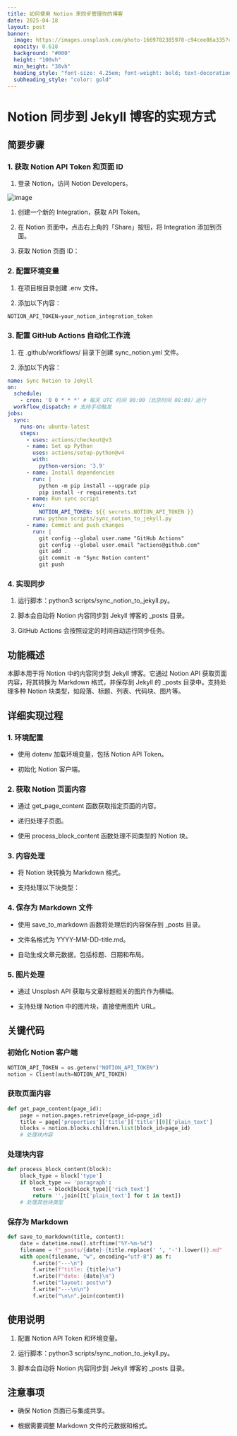 ```yaml
---
title: 如何使用 Notion 来同步管理你的博客
date: 2025-04-18
layout: post
banner:
  image: https://images.unsplash.com/photo-1669782385978-c94cee86a335?crop=entropy&cs=tinysrgb&fit=max&fm=jpg&ixid=M3w2OTIwMzJ8MHwxfHJhbmRvbXx8fHx8fHx8fDE3NDUwMTQ3OTd8&ixlib=rb-4.0.3&q=80&w=1080
  opacity: 0.618
  background: "#000"
  height: "100vh"
  min_height: "38vh"
  heading_style: "font-size: 4.25em; font-weight: bold; text-decoration: underline"
  subheading_style: "color: gold"
---
```


# Notion 同步到 Jekyll 博客的实现方式

## 简要步骤

### 1. 获取 Notion API Token 和页面 ID

1. 登录 Notion，访问 Notion Developers。

![image](https://prod-files-secure.s3.us-west-2.amazonaws.com/a7a0cc5a-89b9-4cda-8686-1fba0ca52f40/d19c1afe-dea5-4312-9333-786b0ba83054/image.png?X-Amz-Algorithm=AWS4-HMAC-SHA256&X-Amz-Content-Sha256=UNSIGNED-PAYLOAD&X-Amz-Credential=ASIAZI2LB4666RLVCTTS%2F20250418%2Fus-west-2%2Fs3%2Faws4_request&X-Amz-Date=20250418T221957Z&X-Amz-Expires=3600&X-Amz-Security-Token=IQoJb3JpZ2luX2VjEPb%2F%2F%2F%2F%2F%2F%2F%2F%2F%2FwEaCXVzLXdlc3QtMiJIMEYCIQC5q5ClOuz68bLrvdJ7gIHfZuz3k1JDw8LwzUFztEZoewIhAOhAHcnWd%2BlNl%2FOUPJo1O3BOWD%2B4f0rW3e%2F3ECGzOYqYKv8DCH8QABoMNjM3NDIzMTgzODA1IgzpBkYYv2zyVCBnH0gq3AN61SlYUPJaBBIeaTRY9qfNoKPIamiZfL69hn4AZNRhrn75heoWbGZ7VfOHsMUHUudK2ic3tfxjFWaeYlS3lSvXTSgHK3Le57s65vrliryWDVRxByG%2B2xUkIwA3vq9yEiFReoDM8eln0rElDNn91GHeb8uLixyBVi664NWYsoSEeNfReugvWw%2By%2BT8VXiO78tID1Jtn3bnlzDtSyj7NAnwb12eNvkay39azeFbTFRUfA2Bqp6uNaieDI9wva5bOOcts5aSdjbG%2F%2BHs1aWEO%2F%2B14Kgu59f5nQksi8oof2BM8IbzQmKnCc54ALi3tPFrNkwzs3Fyajx8xkGVEL9liiwKIaJ6QCQ2t2w70fGuRrh6Per2wpZky%2BV7r9bOGBB%2B2v6nnFngJHucmNN6myfJyBxuli6V0vI809ZDRMUVRnqCr%2BSwi%2FszDYiHHOt2UT65r2M2OR298JCCRt2arrLqxWVqSw0j6LV6uqy1MwCZ92r0Ud9snM1liHjj1mbXYPGZA%2FRlXXY9Fhzn3asGrCkAPOjiuIb3geu1o1sHFusHXCBQhOmF9w883XUNMdEdQCa2HxzLX8sHU%2F5NN7MImuWNRjlxaopdBKBoO7zpSPlqSk%2FKzulh3DxFZ0aFMUt1lBjDamIvABjqkAcn7raK376wjR6%2FksXdff%2BcuAG5qVtC%2Bv%2F2tEm%2Bc88rPx2wspPxod34OzgPUCsm3D7yyG6aO3LHTt93%2Fa97Vk57Pqg64UnuNf6UPEA7F2qbSvov12gq7EqcTH0q%2F3Mwr5iivm13wYwkffAQJClu%2ByYG8ye9koNLRhp5Smy%2B7cRM7iXhRYVRBEvacAwtpYMeMBMezFgsr2n%2BLL%2FTLUPSR3VCD2ljX&X-Amz-Signature=2a1cab077591da73d623c3f91c30e6dfa0574ad7b15b87633955c7d0e7ba7918&X-Amz-SignedHeaders=host&x-id=GetObject)

1. 创建一个新的 Integration，获取 API Token。

1. 在 Notion 页面中，点击右上角的「Share」按钮，将 Integration 添加到页面。

1. 获取 Notion 页面 ID：


### 2. 配置环境变量

1. 在项目根目录创建 .env 文件。

1. 添加以下内容：

```javascript
NOTION_API_TOKEN=your_notion_integration_token
```

### 3. 配置 GitHub Actions 自动化工作流

1. 在 .github/workflows/ 目录下创建 sync_notion.yml 文件。

1. 添加以下内容：

```yaml
name: Sync Notion to Jekyll
on:
  schedule:
    - cron: '0 0 * * *' # 每天 UTC 时间 00:00（北京时间 08:00）运行
  workflow_dispatch: # 支持手动触发
jobs:
  sync:
    runs-on: ubuntu-latest
    steps:
      - uses: actions/checkout@v3
      - name: Set up Python
        uses: actions/setup-python@v4
        with:
          python-version: '3.9'
      - name: Install dependencies
        run: |
          python -m pip install --upgrade pip
          pip install -r requirements.txt
      - name: Run sync script
        env:
          NOTION_API_TOKEN: ${{ secrets.NOTION_API_TOKEN }}
        run: python scripts/sync_notion_to_jekyll.py
      - name: Commit and push changes
        run: |
          git config --global user.name "GitHub Actions"
          git config --global user.email "actions@github.com"
          git add .
          git commit -m "Sync Notion content"
          git push
```

### 4. 实现同步

1. 运行脚本：python3 scripts/sync_notion_to_jekyll.py。

1. 脚本会自动将 Notion 内容同步到 Jekyll 博客的 _posts 目录。

1. GitHub Actions 会按照设定的时间自动运行同步任务。

## 功能概述

本脚本用于将 Notion 中的内容同步到 Jekyll 博客。它通过 Notion API 获取页面内容，将其转换为 Markdown 格式，并保存到 Jekyll 的 _posts 目录中。支持处理多种 Notion 块类型，如段落、标题、列表、代码块、图片等。

## 详细实现过程

### 1. 环境配置

- 使用 dotenv 加载环境变量，包括 Notion API Token。

- 初始化 Notion 客户端。

### 2. 获取 Notion 页面内容

- 通过 get_page_content 函数获取指定页面的内容。

- 递归处理子页面。

- 使用 process_block_content 函数处理不同类型的 Notion 块。

### 3. 内容处理

- 将 Notion 块转换为 Markdown 格式。

- 支持处理以下块类型：


### 4. 保存为 Markdown 文件

- 使用 save_to_markdown 函数将处理后的内容保存到 _posts 目录。

- 文件名格式为 YYYY-MM-DD-title.md。

- 自动生成文章元数据，包括标题、日期和布局。

### 5. 图片处理

- 通过 Unsplash API 获取与文章标题相关的图片作为横幅。

- 支持处理 Notion 中的图片块，直接使用图片 URL。

## 关键代码

### 初始化 Notion 客户端

```python
NOTION_API_TOKEN = os.getenv("NOTION_API_TOKEN")
notion = Client(auth=NOTION_API_TOKEN)
```

### 获取页面内容

```python
def get_page_content(page_id):
    page = notion.pages.retrieve(page_id=page_id)
    title = page['properties']['title']['title'][0]['plain_text']
    blocks = notion.blocks.children.list(block_id=page_id)
    # 处理块内容
```

### 处理块内容

```python
def process_block_content(block):
    block_type = block['type']
    if block_type == 'paragraph':
        text = block[block_type]['rich_text']
        return ''.join([t['plain_text'] for t in text])
    # 处理其他块类型
```

### 保存为 Markdown

```python
def save_to_markdown(title, content):
    date = datetime.now().strftime("%Y-%m-%d")
    filename = f"_posts/{date}-{title.replace(' ', '-').lower()}.md"
    with open(filename, "w", encoding="utf-8") as f:
        f.write("---\n")
        f.write(f"title: {title}\n")
        f.write(f"date: {date}\n")
        f.write("layout: post\n")
        f.write("---\n\n")
        f.write("\n\n".join(content))
```

## 使用说明

1. 配置 Notion API Token 和环境变量。

1. 运行脚本：python3 scripts/sync_notion_to_jekyll.py。

1. 脚本会自动将 Notion 内容同步到 Jekyll 博客的 _posts 目录。

## 注意事项

- 确保 Notion 页面已与集成共享。

- 根据需要调整 Markdown 文件的元数据和格式。
